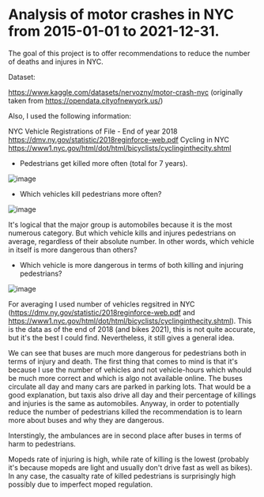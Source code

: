 # Analysis of motor crashes in NYC from 2015-01-01 to 2021-12-31.

The goal of this project is to offer recommendations to reduce the number of deaths and injures in NYC.

Dataset:

https://www.kaggle.com/datasets/nervozny/motor-crash-nyc (originally taken from https://opendata.cityofnewyork.us/)

Also, I used the following information:

NYC Vehicle Registrations of File - End of year 2018  https://dmv.ny.gov/statistic/2018reginforce-web.pdf
Cycling in NYC https://www1.nyc.gov/html/dot/html/bicyclists/cyclinginthecity.shtml




- Pedestrians get killed more often (total for 7 years).

![image](https://user-images.githubusercontent.com/102557512/188428612-a22a7155-c468-4aa3-92ee-73c2c724c8f9.png)


- Which vehicles kill pedestrians more often? 

![image](https://user-images.githubusercontent.com/102557512/188429302-994775c0-c36e-4ad9-abff-ab270f94153d.png) 

It's logical that the major group is automobiles because it is the most numerous category. But which vehicle kills and injures pedestrians on average, regardless of their absolute number. In other words, which vehicle in itself is more dangerous than others? 

- Which vehicle is more dangerous in terms of both killing and injuring pedestrians? 

![image](https://user-images.githubusercontent.com/102557512/188431582-0a9b1d99-f2fe-473a-ada1-485318a03aac.png) 

For averaging I used number of vehicles regsitred in NYC (https://dmv.ny.gov/statistic/2018reginforce-web.pdf and https://www1.nyc.gov/html/dot/html/bicyclists/cyclinginthecity.shtml). This is the data as of the end of 2018 (and bikes 2021), this is not quite accurate, but it's the best I could find. Nevertheless, it still gives a general idea. 

We can see that buses are much more dangerous for pedestrians both in terms of injury and death. The first thing that comes to mind is that it's because I use the number of vehicles and not vehicle-hours which whould be much more correct and which is algo not available online. The buses circulate all day and many cars are parked in parking lots. That would be a good explanation, but taxis also drive all day and their percentage of killings and injuries is the same as automobiles. Anyway, in order to potentially reduce the number of pedestrians killed the recommendation is to learn more about buses and why they are dangerous. 

Interstingly, the ambulances are in second place after buses in terms of harm to pedestrians.

Mopeds rate of injuring is high, while rate of killing is the lowest (probably it's because mopeds are light and usually don't drive fast as well as bikes). In any case, the casualty rate of killed pedestrians is surprisingly high possibly due to imperfect moped regulation.



